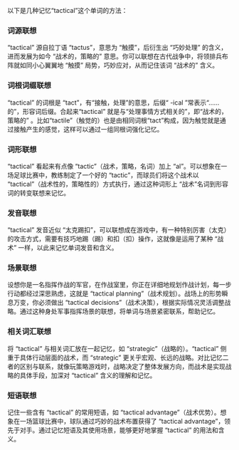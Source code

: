 以下是几种记忆“tactical”这个单词的方法：

### 词源联想
“tactical” 源自拉丁语 “tactus”，意思为 “触摸”，后衍生出 “巧妙处理” 的含义，进而发展为如今 “战术的，策略的” 意思。你可以联想在古代战争中，将领排兵布阵就如同小心翼翼地 “触摸” 局势，巧妙应对，从而记住该词 “战术的” 含义。

### 词根词缀联想
“tactical” 的词根是 “tact”，有“接触，处理”的意思，后缀“ -ical ”常表示“……的”，形容词后缀。合起来“tactical” 就是与“处理事情方式相关的”，即“战术的，策略的” 。比如“tactile”（触觉的）也是由相同词根“tact”构成，因为触觉就是通过接触产生的感觉，这样可以通过一组同根词强化记忆。

### 词形联想
“tactical” 看起来有点像 “tactic”（战术，策略，名词）加上 “al”。可以想象在一场足球比赛中，教练制定了一个好的 “tactic”，而球员们将这个战术以 “tactical”（战术性的，策略性的）方式执行，通过这种词形上 “战术”名词到形容词的转变联想来记忆。

### 发音联想
“tactical” 发音近似 “太克踢扣”，可以联想成在游戏中，有一种特别厉害（太克）的攻击方式，需要有技巧地踢（踢）和扣（扣）操作，这就像是运用了某种 “战术” 一样，以此来记忆单词发音和含义。

### 场景联想
设想你是一名指挥作战的军官，在作战室里，你正在详细地规划作战计划，每一步行动都经过深思熟虑，这就是 “tactical planning”（战术规划）。战场上的形势瞬息万变，你必须做出 “tactical decisions”（战术决策），根据实际情况灵活调整战略。通过这种身处军事指挥场景的联想，将单词与场景紧密联系，帮助记忆。

### 相关词汇联想
将 “tactical” 与相关词汇放在一起记忆，如 “strategic”（战略的）。“tactical” 侧重于具体行动层面的战术，而 “strategic” 更关乎宏观、长远的战略。对比记忆二者的区别与联系，就像玩策略游戏时，战略决定了整体发展方向，而战术是实现战略的具体手段，加深对 “tactical” 含义的理解和记忆。

### 短语联想
记住一些含有 “tactical” 的常用短语，如 “tactical advantage”（战术优势）。想象在一场篮球比赛中，球队通过巧妙的战术布置获得了 “tactical advantage”，领先于对手。通过记忆短语及其使用场景，能够更好地掌握 “tactical” 的用法和含义。 